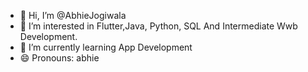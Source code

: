 - 👋 Hi, I’m @AbhieJogiwala
- 👀 I’m interested in Flutter,Java, Python, SQL And Intermediate Wwb Development. 
- 🌱 I’m currently learning App Development
- 😄 Pronouns: abhie

